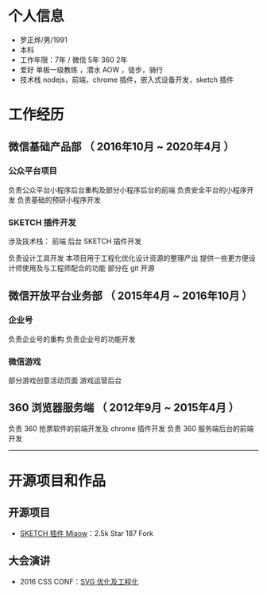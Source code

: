 # 个人信息

 - 罗正烨/男/1991
 - 本科
 - 工作年限：7年 / 微信 5年 360 2年
 - 爱好 单板一级教练 ，潜水 AOW ，徒步，骑行
 - 技术栈 nodejs，前端，chrome 插件，嵌入式设备开发，sketch 插件

# 工作经历

## 微信基础产品部 （ 2016年10月 ~ 2020年4月 ）

### 公众平台项目 
  
  负责公众平台小程序后台重构及部分小程序后台的前端
  负责安全平台的小程序开发
  负责基础的预研小程序开发
  
### SKETCH 插件开发

  涉及技术栈：
  前端 后台 SKETCH 插件开发

  负责设计工具开发
  本项目用于工程化优化设计资源的整理产出
  提供一些更方便设计师使用及与工程师配合的功能
  部分在 git 开源
  

## 微信开放平台业务部 （ 2015年4月 ~ 2016年10月 ）

### 企业号

  负责企业号的重构
  负责企业号的功能开发

### 微信游戏

  部分游戏创意活动页面
  游戏运营后台
  
## 360 浏览器服务端 （ 2012年9月 ~ 2015年4月 ）

  负责 360 抢票软件的前端开发及 chrome 插件开发
  负责 360 服务端后台的前端开发
  
---

# 开源项目和作品

## 开源项目

 - [SKETCH 插件 Miaow](https://github.com/weixin/Miaow)：2.5k Star 187 Fork

## 大会演讲

  - 2016 CSS CONF：[SVG 优化及工程化](https://node.fequan.com/playvideo/701606bc915eade09089d2d0d1bd67d0_7)
